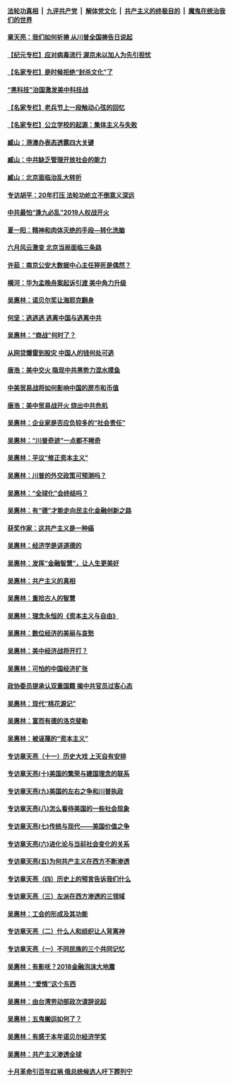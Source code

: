 ####  [法轮功真相](../../../../basic/blob/master/README.md?t=07110702) &nbsp;|&nbsp; [九评共产党](../../../../9ping.md/blob/master/README.md?t=07110702) &nbsp;|&nbsp; [解体党文化](../../../../jtdwh.md/blob/master/README.md?t=07110702)  &nbsp;|&nbsp; [共产主义的终极目的](../../../../gczydzjmd.md/blob/master/README.md?t=07110702) &nbsp;|&nbsp; [魔鬼在统治我们的世界](../../../../mgztzwmdsj.md/blob/master/README.md?t=07110702) 

#### [章天亮：我们如何祈祷 从川普全国祷告日说起](../pages/nsc423/n11944627.md?t=07110702) 

#### [【纪元专栏】应对病毒流行 渥京未以加人为先引担忧](../pages/nsc423/n11875714.md?t=07110702) 

#### [【名家专栏】是时候拒绝“封杀文化”了](../pages/nsc423/n11814093.md?t=07110702) 

#### [“黑科技”治国激发美中科技战](../pages/nsc423/n11638056.md?t=07110702) 

#### [【名家专栏】老兵节上一段触动心弦的回忆](../pages/nsc423/n11646016.md?t=07110702) 

#### [【名家专栏】公立学校的起源：集体主义与失败](../pages/nsc423/n11601833.md?t=07110702) 

#### [臧山：港澳办表态透露四大关键](../pages/nsc423/n11421628.md?t=07110702) 

#### [臧山：中共缺乏管理开放社会的能力](../pages/nsc423/n11407457.md?t=07110702) 

#### [臧山：北京面临治乱大转折](../pages/nsc423/n11406895.md?t=07110702) 

#### [专访胡平：20年打压 法轮功屹立不倒意义深远](../pages/nsc423/n11398800.md?t=07110702) 

#### [中共最怕“逢九必乱”2019人权战开火](../pages/nsc423/n11385248.md?t=07110702) 

#### [夏一阳：精神和肉体灭绝的手段—转化洗脑](../pages/nsc423/n11368250.md?t=07110702) 

#### [六月风云激变 北京当局面临三条路](../pages/nsc423/n11313668.md?t=07110702) 

#### [许茹：南京公安大数据中心主任猝死是偶然？](../pages/nsc423/n11064744.md?t=07110702) 

#### [横河：华为孟晚舟案起诉引渡 美中角力升级](../pages/nsc423/n11027230.md?t=07110702) 

#### [吴惠林：诺贝尔奖让海耶克翻身](../pages/nsc423/n10890049.md?t=07110702) 

#### [何坚：逃逃逃 逃离中国与逃离中共](../pages/nsc423/n10592891.md?t=07110702) 

#### [吴惠林：“商战”何时了？](../pages/nsc423/n10573558.md?t=07110702) 

#### [从网贷爆雷到股灾 中国人的钱何处可逃](../pages/nsc423/n10572800.md?t=07110702) 

#### [唐浩：美中交火 隐现中共黑势力混水摸鱼](../pages/nsc423/n10544040.md?t=07110702) 

#### [中美贸易战将如何影响中国的房市和币值](../pages/nsc423/n10543697.md?t=07110702) 

#### [唐浩：美中贸易战开火 烧出中共危机](../pages/nsc423/n10540126.md?t=07110702) 

#### [吴惠林：企业家是否应负较多的“社会责任”](../pages/nsc423/n10535022.md?t=07110702) 

#### [吴惠林：“川普奇迹”一点都不稀奇](../pages/nsc423/n10512808.md?t=07110702) 

#### [吴惠林：平议“修正资本主义”](../pages/nsc423/n10495724.md?t=07110702) 

#### [吴惠林：川普的外交政策可预测吗？](../pages/nsc423/n10462387.md?t=07110702) 

#### [吴惠林：“全球化”会终结吗？](../pages/nsc423/n10452838.md?t=07110702) 

#### [吴惠林：有“德”才能走向民主化金融创新之路](../pages/nsc423/n10432292.md?t=07110702) 

#### [获奖作家：这共产主义是一种癌](../pages/nsc423/n10431541.md?t=07110702) 

#### [吴惠林：经济学是讲道德的](../pages/nsc423/n10398014.md?t=07110702) 

#### [吴惠林：发挥“金融智慧”，让人生更美好](../pages/nsc423/n10375019.md?t=07110702) 

#### [吴惠林：共产主义的真相](../pages/nsc423/n10351394.md?t=07110702) 

#### [吴惠林：重拾古人的智慧](../pages/nsc423/n10337691.md?t=07110702) 

#### [吴惠林：理念永恒的《资本主义与自由》](../pages/nsc423/n10316274.md?t=07110702) 

#### [吴惠林：数位经济的美丽与哀愁](../pages/nsc423/n10292946.md?t=07110702) 

#### [吴惠林：美中经济战将开打？](../pages/nsc423/n10258825.md?t=07110702) 

#### [吴惠林：可怕的中国经济扩张](../pages/nsc423/n10219147.md?t=07110702) 

#### [政协委员提承认双重国籍 揭中共官员过客心态](../pages/nsc423/n10208809.md?t=07110702) 

#### [吴惠林：现代“桃花源记”](../pages/nsc423/n10185234.md?t=07110702) 

#### [吴惠林：富而有德的洛克斐勒](../pages/nsc423/n10142264.md?t=07110702) 

#### [吴惠林：被诬蔑的“资本主义”](../pages/nsc423/n10124816.md?t=07110702) 

#### [专访章天亮（十一）历史大戏 上天自有安排](../pages/nsc423/n10094905.md?t=07110702) 

#### [专访章天亮(十)美国的繁荣与建国理念的联系](../pages/nsc423/n10094899.md?t=07110702) 

#### [专访章天亮(九)美国的左右之争和川普执政](../pages/nsc423/n10094889.md?t=07110702) 

#### [专访章天亮(八)怎么看待美国的一些社会现象](../pages/nsc423/n10094857.md?t=07110702) 

#### [专访章天亮(七)传统与现代——美国价值之争](../pages/nsc423/n10093140.md?t=07110702) 

#### [专访章天亮(六)进化论与当前社会变化的关系](../pages/nsc423/n10092036.md?t=07110702) 

#### [专访章天亮(五)为何共产主义在西方不断渗透](../pages/nsc423/n10083620.md?t=07110702) 

#### [专访章天亮（四）历史上的预言告诉我们什么](../pages/nsc423/n10083606.md?t=07110702) 

#### [专访章天亮（三）左派在西方渗透的三领域](../pages/nsc423/n10081115.md?t=07110702) 

#### [吴惠林：工会的形成及其功能](../pages/nsc423/n10080633.md?t=07110702) 

#### [专访章天亮（二）什么人和组织让人背离神](../pages/nsc423/n10076637.md?t=07110702) 

#### [专访章天亮（一）不同民族的三个共同记忆](../pages/nsc423/n10074188.md?t=07110702) 

#### [吴惠林：有影呒？2018金融泡沫大地震](../pages/nsc423/n10040534.md?t=07110702) 

#### [吴惠林：“爱情”这个东西](../pages/nsc423/n10019423.md?t=07110702) 

#### [吴惠林：由台湾劳动部政次请辞说起](../pages/nsc423/n9979679.md?t=07110702) 

#### [吴惠林：五鬼搬运如何了？](../pages/nsc423/n9925338.md?t=07110702) 

#### [吴惠林：有感于本年诺贝尔经济学奖](../pages/nsc423/n9871883.md?t=07110702) 

#### [吴惠林：共产主义渗透全球](../pages/nsc423/n9812748.md?t=07110702) 

#### [十月革命引百年红祸 俄总统候选人吁下葬列宁](../pages/nsc423/n9810182.md?t=07110702) 

